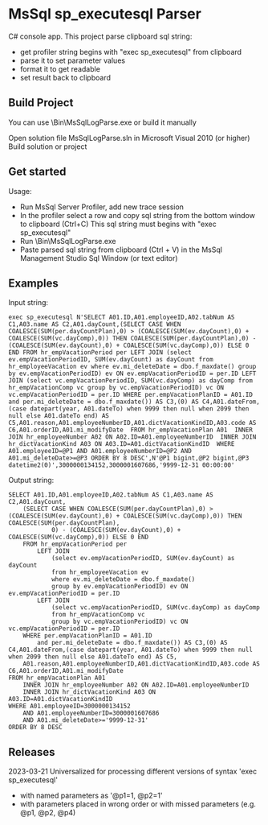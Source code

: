 # MsSql sp_executesql Parser 

C# console app. This project parse clipboard sql string:
* get profiler string begins with "exec sp_executesql" from clipboard
* parse it to set parameter values
* format it to get readable
* set result back to clipboard

## Build Project

You can use \Bin\MsSqlLogParse.exe or build it manually

Open solution file MsSqlLogParse.sln in Microsoft Visual 2010 (or higher)
Build solution or project

## Get started

Usage:
* Run MsSql Server Profiler, add new trace session
* In the profiler select a row and copy sql string from the bottom window to clipboard (Ctrl+C)
  This sql string must begins with "exec sp_executesql"
* Run \Bin\MsSqlLogParse.exe
* Paste parsed sql string from clipboard (Ctrl + V) in the MsSql Management Studio Sql Window (or text editor) 

## Examples

Input string:
``` 
exec sp_executesql N'SELECT A01.ID,A01.employeeID,A02.tabNum AS C1,A03.name AS C2,A01.dayCount,(SELECT CASE WHEN COALESCE(SUM(per.dayCountPlan),0) > (COALESCE(SUM(ev.dayCount),0) + COALESCE(SUM(vc.dayComp),0)) THEN COALESCE(SUM(per.dayCountPlan),0) - (COALESCE(SUM(ev.dayCount),0) + COALESCE(SUM(vc.dayComp),0)) ELSE 0 END FROM hr_empVacationPeriod per LEFT JOIN (select ev.empVacationPeriodID, SUM(ev.dayCount) as dayCount from hr_employeeVacation ev where ev.mi_deleteDate = dbo.f_maxdate() group by ev.empVacationPeriodID) ev ON ev.empVacationPeriodID = per.ID LEFT JOIN (select vc.empVacationPeriodID, SUM(vc.dayComp) as dayComp from hr_empVacationComp vc group by vc.empVacationPeriodID) vc ON vc.empVacationPeriodID = per.ID WHERE per.empVacationPlanID = A01.ID and per.mi_deleteDate = dbo.f_maxdate()) AS C3,(0) AS C4,A01.dateFrom,(case datepart(year, A01.dateTo) when 9999 then null when 2099 then null else A01.dateTo end) AS C5,A01.reason,A01.employeeNumberID,A01.dictVacationKindID,A03.code AS C6,A01.orderID,A01.mi_modifyDate  FROM hr_empVacationPlan A01  INNER JOIN hr_employeeNumber A02 ON A02.ID=A01.employeeNumberID  INNER JOIN hr_dictVacationKind A03 ON A03.ID=A01.dictVacationKindID  WHERE A01.employeeID=@P1 AND A01.employeeNumberID=@P2 AND A01.mi_deleteDate>=@P3 ORDER BY 8 DESC',N'@P1 bigint,@P2 bigint,@P3 datetime2(0)',3000000134152,3000001607686,'9999-12-31 00:00:00'
```

Output string:
```
SELECT A01.ID,A01.employeeID,A02.tabNum AS C1,A03.name AS C2,A01.dayCount,
	(SELECT CASE WHEN COALESCE(SUM(per.dayCountPlan),0) > (COALESCE(SUM(ev.dayCount),0) + COALESCE(SUM(vc.dayComp),0)) THEN COALESCE(SUM(per.dayCountPlan),
			0) - (COALESCE(SUM(ev.dayCount),0) + COALESCE(SUM(vc.dayComp),0)) ELSE 0 END 
	FROM hr_empVacationPeriod per 
		LEFT JOIN 
			(select ev.empVacationPeriodID, SUM(ev.dayCount) as dayCount 
			from hr_employeeVacation ev 
			where ev.mi_deleteDate = dbo.f_maxdate() 
			group by ev.empVacationPeriodID) ev ON ev.empVacationPeriodID = per.ID 
		LEFT JOIN 
			(select vc.empVacationPeriodID, SUM(vc.dayComp) as dayComp 
			from hr_empVacationComp vc 
			group by vc.empVacationPeriodID) vc ON vc.empVacationPeriodID = per.ID 
	WHERE per.empVacationPlanID = A01.ID 
		and per.mi_deleteDate = dbo.f_maxdate()) AS C3,(0) AS C4,A01.dateFrom,(case datepart(year, A01.dateTo) when 9999 then null when 2099 then null else A01.dateTo end) AS C5,
	A01.reason,A01.employeeNumberID,A01.dictVacationKindID,A03.code AS C6,A01.orderID,A01.mi_modifyDate 
FROM hr_empVacationPlan A01 
	INNER JOIN hr_employeeNumber A02 ON A02.ID=A01.employeeNumberID 
	INNER JOIN hr_dictVacationKind A03 ON A03.ID=A01.dictVacationKindID 
WHERE A01.employeeID=3000000134152 
	AND A01.employeeNumberID=3000001607686 
	AND A01.mi_deleteDate>='9999-12-31' 
ORDER BY 8 DESC
```
## Releases
2023-03-21
Universalized for processing different versions of syntax 'exec sp_executesql'
* with named parameters as '@p1=1, @p2=1'
* with parameters placed in wrong order or with missed parameters (e.g. @p1, @p2, @p4)